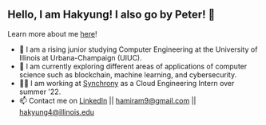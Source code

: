 <!-- ![visitor badge](https://visitor-badge.glitch.me/badge?page_id=hakyung4.visitor-badge) -->

## Hello, I am Hakyung! I also go by Peter! 👋

Learn more about me [here](https://hakyung4.github.io/portfolio-website/)!

- 🏫 I am a rising junior studying Computer Engineering at the University of Illinois at Urbana-Champaign (UIUC). 
- 🌱 I am currently exploring different areas of applications of computer science such as blockchain, machine learning, and cybersecurity.
- 👨‍💻 I am working at [Synchrony](https://www.synchrony.com/index.html) as a Cloud Engineering Intern over summer '22.
- 📫 Contact me on [LinkedIn](https://www.linkedin.com/in/hakyung-peter-yun-3204061b8/) || [hamiram9@gmail.com](mailto:hamiram9@gmail.com) || [hakyung4@illinois.edu](mailto:hakyung4@illinois.edu)
